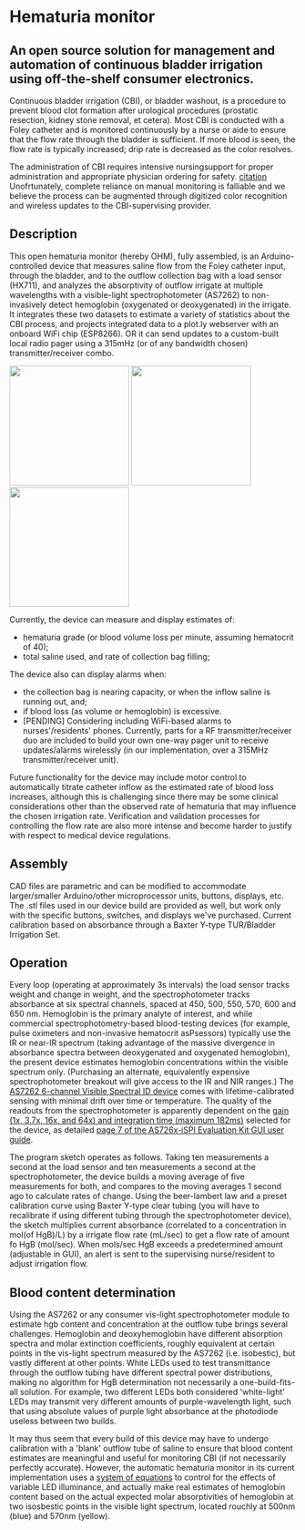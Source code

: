 # Hematuria monitor

## An open source solution for management and automation of continuous bladder irrigation using off-the-shelf consumer electronics.
Continuous bladder irrigation (CBI), or bladder washout, is a procedure to prevent blood clot formation after urological procedures (prostatic resection, kidney stone removal, et cetera). Most CBI is conducted with a Foley catheter and is monitored continuously by a nurse or aide to ensure that the flow rate through the bladder is sufficient. If more blood is seen, the flow rate is typically increased; drip rate is decreased as the color resolves.

The administration of CBI requires intensive nursingsupport for proper administration and appropriate physician ordering for safety. [citation](https://digitalcommons.wustl.edu/cgi/viewcontent.cgi?article=4392&context=open_access_pubs) Unofrtunately, complete reliance on manual monitoring is falliable and we believe the process can be augmented through digitized color recognition and wireless updates to the CBI-supervising provider.

## Description

This open hematuria monitor (hereby OHM), fully assembled, is an Arduino-controlled device that measures saline flow from the Foley catheter input, through the bladder, and to the outflow collection bag with a load sensor (HX711), and analyzes the absorptivity of outflow irrigate at multiple wavelengths with a visible-light spectrophotometer (AS7262) to non-invasively detect hemoglobin (oxygenated or deoxygenated) in the irrigate. It integrates these two datasets to estimate a variety of statistics about the CBI process, and projects integrated data to a plot.ly webserver with an onboard WiFi chip (ESP8266). OR it can send updates to a custom-built local radio pager using a 315mHz (or of any bandwidth chosen) transmitter/receiver combo. 

<p float="left">
  <img src="hhttps://github.com/malyalar/auto-hematuria-monitor/blob/master/gallery/IMG_20200705_122330_crop.jpg", height="210" />
  <img src="https://github.com/malyalar/auto-hematuria-monitor/blob/master/gallery/IMG_20200607_172259_crop.jpg", height="210" />
  <img src="https://github.com/malyalar/auto-hematuria-monitor/blob/master/gallery/IMG_20200607_173534_crop.jpg", height="210" />
</p>


Currently, the device can measure and display estimates of:
- hematuria grade (or blood volume loss per minute, assuming hematocrit of 40);
- total saline used, and rate of collection bag filling;

The device also can display alarms when:
- the collection bag is nearing capacity, or when the inflow saline is running out, and;
- if blood loss (as volume or hemoglobin) is excessive.
- [PENDING] Considering including WiFi-based alarms to nurses'/residents' phones. Currently, parts for a RF transmitter/receiver duo are included to build your own one-way pager unit to receive updates/alarms wirelessly (in our implementation, over a 315MHz transmitter/receiver unit).

Future functionality for the device may include motor control to automatically titrate catheter inflow as the estimated rate of blood loss increases, although this is challenging since there may be some clinical considerations other than the observed rate of hematuria that may influence the chosen irrigation rate. Verification and validation processes for controlling the flow rate are also more intense and become harder to justify with respect to medical device regulations.

## Assembly

CAD files are parametric and can be modified to accommodate larger/smaller Arduino/other microprocessor units, buttons, displays, etc. The .stl files used in our device build are provided as well, but work only with the specific buttons, switches, and displays we've purchased. Current calibration based on absorbance through a Baxter Y-type TUR/Bladder Irrigation Set.

## Operation
Every loop (operating at approximately 3s intervals) the load sensor tracks weight and change in weight, and the spectrophotometer tracks absorbance at six spectral channels, spaced at 450, 500, 550, 570, 600 and 650 nm. Hemoglobin is the primary analyte of interest, and while commercial spectrophotometry-based blood-testing devices (for example, pulse oximeters and non-invasive hematocrit asPsessors) typically use the IR or near-IR spectrum (taking advantage of the massive divergence in absorbance spectra between deoxygenated and oxygenated hemoglobin), the present device estimates hemoglobin concentrations within the visible spectrum only. (Purchasing an alternate, equivalently expensive spectrophotometer breakout will give access to the IR and NIR ranges.) The [AS7262 6-channel Visible Spectral ID device](https://cdn.sparkfun.com/assets/f/b/c/c/f/AS7262.pdf) comes with lifetime-calibrated sensing with minimal drift over time or temperature. The quality of the readouts from the spectrophotometer is apparently dependent on the [gain (1x, 3.7x, 16x, and 64x) and integration time (maximum 182ms)](https://adafruit.github.io/Adafruit_AS726x/html/class_adafruit___a_s726x.html#aefb04c53faed2c942ce44297acaea2a7) selected for the device, as detailed [page 7 of the AS726x-iSPI Evaluation Kit GUI user guide](https://ams.com/documents/20143/36005/AS726x_UG000340_4-00.pdf/98588d96-a807-d8ec-5251-370a0be3069b). 

The program sketch operates as follows. Taking ten measurements a second at the load sensor and ten measurements a second at the spectrophotometer, the device builds a moving average of five measurements for both, and compares to the moving averages 1 second ago to calculate rates of change. Using the beer-lambert law and a preset calibration curve using Baxter Y-type clear tubing (you will have to recalibrate if using different tubing through the spectrophotometer device), the sketch multiplies current absorbance (correlated to a concentration in mol(of HgB)/L) by a irrigate flow rate (mL/sec) to get a flow rate of amount fo HgB (mol/sec). When mols/sec HgB exceeds a predetermined amount (adjustable in GUI), an alert is sent to the supervising nurse/resident to adjust irrigation flow.

## Blood content determination
Using the AS7262 or any consumer vis-light spectrophotometer module to estimate hgb content and concentration at the outflow tube brings several challenges. Hemoglobin and deoxyhemoglobin have different absorption spectra and molar extinction coefficients, roughly equivalent at certain points in the vis-light spectrum measured by the AS7262 (i.e. isobestic), but vastly different at other points. White LEDs used to test transmittance through the outflow tubing have different spectral power distributions, making no algorithm for HgB determination not necessarily a one-build-fits-all solution. For example, two different LEDs both considered 'white-light' LEDs may transmit very different amounts of purple-wavelength light, such that using absolute values of purple light absorbance at the photodiode useless between two builds. 

It may thus seem that every build of this device may have to undergo calibration with a 'blank' outflow tube of saline to ensure that blood content estimates are meaningful and useful for monitoring CBI (if not necessarily perfectly accurate). However, the automatic hematuria monitor in its current implementation uses a [system of equations](https://github.com/malyalar/auto-hematuria-monitor/blob/master/validation/noninvasive_blood_quantification_simplified.pdf) to control for the effects of variable LED illuminance, and actually make real estimates of hemoglobin content based on the actual expected molar absorptivities of hemoglobin at two isosbestic points in the visible light spectrum, located rouchly at 500nm (blue) and 570nm (yellow).

